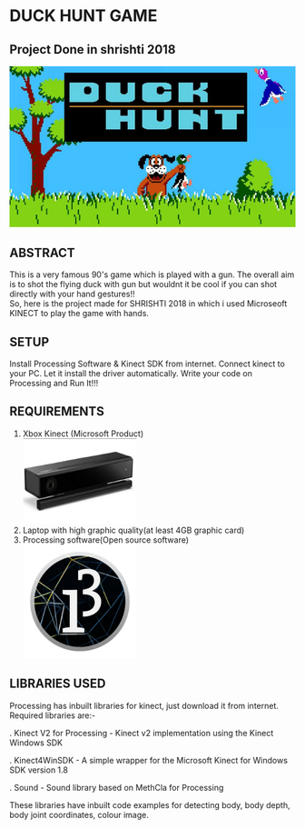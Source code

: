 # DUCK HUNT GAME
## Project Done in shrishti 2018
<img src='images/page1.jpg'>


## ABSTRACT</br>
This is a very famous 90's game which is played with a gun. The overall aim is to shot the flying duck with gun but wouldnt it be cool if you can shot directly with your hand gestures!!</br>
So, here is the project made for SHRISHTI 2018 in which i used Microseoft KINECT to play the game with hands. 

## SETUP


Install Processing Software & Kinect SDK from internet. Connect kinect to your PC. Let it install the driver automatically. Write your code on Processing and Run It!!!

## REQUIREMENTS
1. Xbox Kinect (Microsoft Product)</br><img src='images/kinect.jpg' width = 200>
2. Laptop with high graphic quality(at least 4GB graphic card)</br>
3. Processing software(Open source software)</br><img src='images/processing.png' width = 200>

## LIBRARIES USED
   Processing has inbuilt libraries for kinect, just download it from internet. Required libraries are:-
    
   . Kinect V2 for Processing - Kinect v2 implementation using the Kinect Windows SDK 
   
   . Kinect4WinSDK - A simple wrapper for the Microsoft Kinect for Windows SDK version 1.8
   
   . Sound - Sound library based on MethCla for Processing
   
   These libraries have inbuilt code examples for detecting body, body depth, body joint coordinates, colour image.
